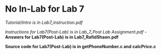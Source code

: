 # No In-Lab for Lab 7 

*Tutorial/Intro is in Lab7_instruction.pdf*

*Instructions for Lab7(Post-Lab) is in Lab_7_Post Lab Assignment.pdf* - __Answers for Lab7(Post-Lab) is in Lab7_RafidShaon.pdf__ 

**Source code for Lab7(Post-Lab) is in getPhoneNumber.c and calcPrice.c**
